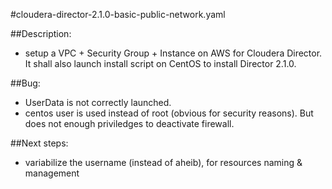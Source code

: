 

#cloudera-director-2.1.0-basic-public-network.yaml

##Description: 
- setup a VPC + Security Group + Instance on AWS for Cloudera Director. It shall also launch install script on CentOS to install Director 2.1.0.

##Bug: 
- UserData is not correctly launched.
- centos user is used instead of root (obvious for security reasons). But does not enough priviledges to deactivate firewall.

##Next steps:
- variabilize the username (instead of aheib), for resources naming & management

